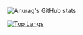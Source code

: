 ![Anurag's GitHub stats](https://github-readme-stats.vercel.app/api?username=aloekman27&hide=contribs,prs&show_icons=true&theme=radical)

[![Top Langs](https://github-readme-stats.vercel.app/api/top-langs/?username=anuraghazra&layout=compact)](https://github.com/anuraghazra/github-readme-stats)

